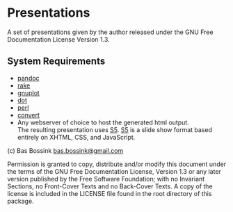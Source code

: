 # Presentations 

A set of presentations given by the author released under 
the GNU Free Documentation License Version 1.3.

## System Requirements

- [pandoc](http://johnmacfarlane.net/pandoc/)
- [rake](http://rake.rubyforge.org/)
- [gnuplot](http://www.gnuplot.info/)
- [dot](http://www.graphviz.org/)
- [perl](http://www.perl.org/)
- [convert](http://http://www.imagemagick.org/script/index.php)
- Any webserver of choice to host the generated html output.  
  The resulting presentation uses [S5][S5].
  [S5][S5] is a slide show format based entirely on XHTML, CSS, and JavaScript.

[S5]: (http://meyerweb.com/eric/tools/s5/)

(c\) Bas Bossink <bas.bossink@gmail.com>

Permission is granted to copy, distribute and/or modify this
document under the terms of the GNU Free Documentation License,
Version 1.3 or any later version published by the Free Software
Foundation; with no Invariant Sections, no Front-Cover Texts and
no Back-Cover Texts.  A copy of the license is included in the
LICENSE file found in the root directory of this package.
